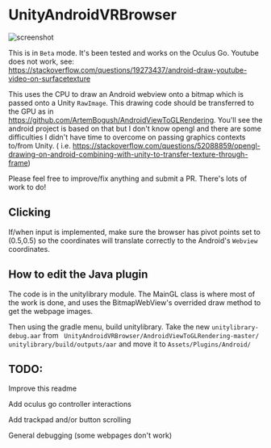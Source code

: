 # UnityAndroidVRBrowser


![screenshot](https://raw.githubusercontent.com/IanPhilips/UnityAndroidVRBrowser/master/Screen%20Shot%202018-12-01%20at%2010.02.13%20AM.png)

This is in `Beta` mode. It's been tested and works on the Oculus Go.
Youtube does not work, see: https://stackoverflow.com/questions/19273437/android-draw-youtube-video-on-surfacetexture

This uses the CPU to draw an Android webview onto a bitmap which is passed onto a Unity `RawImage`. This drawing code should be transferred to the GPU as in https://github.com/ArtemBogush/AndroidViewToGLRendering. You'll see the android project is based on that but I don't know opengl and there are some difficulties I didn't have time to overcome on passing graphics contexts to/from Unity. ( i.e. https://stackoverflow.com/questions/52088859/opengl-drawing-on-android-combining-with-unity-to-transfer-texture-through-frame)


Please feel free to improve/fix anything and submit a PR. There's lots of work to do!


## Clicking
If/when input is implemented, make sure the browser has pivot points set to (0.5,0.5) so the coordinates will translate correctly to the Android's `Webview` coordinates.


## How to edit the Java plugin
The code is in the unitylibrary module. The MainGL class is where most of the work is done, and uses the BitmapWebView's overrided draw method to get the webpage images. 

Then using the gradle menu, build unitylibrary. Take the new `unitylibrary-debug.aar` from ` ⁨UnityAndroidVRBrowser⁩/⁨AndroidViewToGLRendering-master⁩/⁨unitylibrary⁩/⁨build/⁨outputs/⁨aar⁩` and move it to `Assets/Plugins/Android/`


## TODO:
Improve this readme

Add oculus go controller interactions

Add trackpad and/or button scrolling

General debugging (some webpages don't work)



